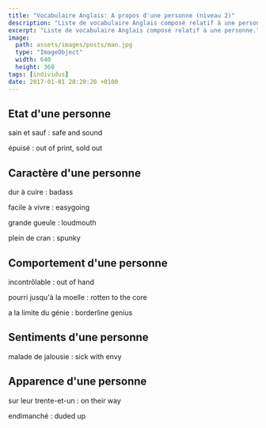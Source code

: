 ```yaml
---
title: "Vocabulaire Anglais: A propos d'une personne (niveau 2)"
description: "Liste de vocabulaire Anglais composé relatif à une personne."
excerpt: "Liste de vocabulaire Anglais composé relatif à une personne."
image:
  path: assets/images/posts/man.jpg
  type: "ImageObject"
  width: 640
  height: 360
tags: [individus]
date: 2017-01-01 20:20:20 +0100
---
```


## Etat d'une personne

sain et sauf
: safe and sound

épuisé
: out of print, sold out


## Caractère d'une personne

dur à cuire
: badass

facile à vivre
: easygoing

grande gueule
: loudmouth

plein de cran
: spunky


## Comportement d'une personne

incontrôlable
: out of hand

pourri jusqu'à la moelle
: rotten to the core

a la limite du génie
: borderline genius


## Sentiments d'une personne

malade de jalousie
: sick with envy


## Apparence d'une personne

sur leur trente-et-un
: on their way

endimanché
: duded up
